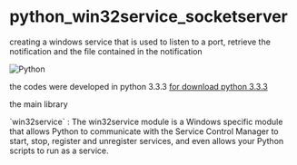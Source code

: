 # python_win32service_socketserver
creating a windows service that is used to listen to a port, retrieve the notification and the file contained in the notification

![Python](http://python.lycee.free.fr/_images/python-logo.png)

<p>the codes were developed in python 3.3.3 <a href="https://www.python.org/download/releases/3.3.3/" target="_blank">for download python 3.3.3</a></p>

<p>the main library</p>
<p>`win32service` : The win32service module is a Windows specific module that allows Python to communicate with the Service Control Manager to start, stop, register and unregister services, and even allows your Python scripts to run as a service.</p>

